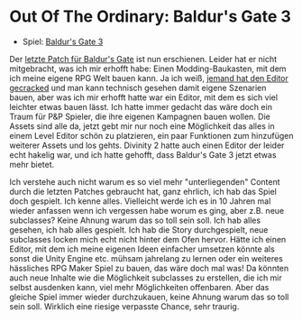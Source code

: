# Out Of The Ordinary: Baldur's Gate 3

* Spiel: [Baldur's Gate 3](https://store.steampowered.com/app/1086940/Baldurs_Gate_3/)

Der [letzte Patch für Baldur's Gate](https://store.steampowered.com/news/app/1086940/view/538849539213231622) ist nun
erschienen. Leider hat er nicht mitgebracht, was ich mir erhofft habe: Einen Modding-Baukasten, mit dem ich meine eigene
RPG Welt bauen kann. Ja ich weiß, [jemand hat den Editor gecracked](https://www.videogamer.com/news/baldurs-gate-3-mod-tools-cracked-to-make-custom-maps-too/)
und man kann technisch gesehen damit eigene Szenarien bauen, aber was ich mir erhofft hatte war ein Editor, mit dem es
sich viel leichter etwas bauen lässt. Ich hatte immer gedacht das wäre doch ein Traum für P&P Spieler, die ihre eigenen
Kampagnen bauen wollen. Die Assets sind alle da, jetzt gebt mir nur noch eine Möglichkeit das alles in einem Level
Editor schön zu platzieren, ein paar Funktionen zum hinzufügen weiterer Assets und los gehts. Divinity 2 hatte auch
einen Editor der leider echt hakelig war, und ich hatte gehofft, dass Baldur's Gate 3 jetzt etwas mehr bietet.

Ich verstehe auch nicht warum es so viel mehr "unterliegenden" Content durch die letzten Patches gebraucht hat, ganz
ehrlich, ich hab das Spiel doch gespielt. Ich kenne alles. Vielleicht werde ich es in 10 Jahren mal wieder anfassen wenn
ich vergessen habe worum es ging, aber z.B. neue subclasses? Keine Ahnung warum das so toll sein soll. Ich hab alles
gesehen, ich hab alles gespielt. Ich hab die Story durchgespielt, neue subclasses locken mich echt nicht hinter dem Ofen
hervor. Hätte ich einen Editor, mit dem ich meine eigenen Ideen einfacher umsetzen könnte als sonst die Unity Engine
etc. mühsam jahrelang zu lernen oder ein weiteres hässliches RPG Maker Spiel zu bauen, das wäre doch mal was! Da könnten
auch neue Inhalte wie die Möglichkeit subclasses zu erstellen, die ich mir selbst ausdenken kann, viel mehr
Möglichkeiten offenbaren. Aber das gleiche Spiel immer wieder durchzukauen, keine Ahnung warum das so toll sein soll.
Wirklich eine riesige verpasste Chance, sehr traurig.
